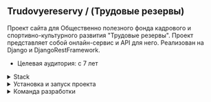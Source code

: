 ## Trudovyereservy / (Трудовые резервы)

Проект сайта для Общественно полезного фонда кадрового и спортивно-культурного развития "Трудовые резервы".
Проект представляет собой онлайн-сервис и API для него.
Реализован на Django и DjangoRestFramework.

- Целевая аудитория: c 7 лет

<details>
<summary>Stack</summary>

- Python 3.11
- Django 4.2.7
- DRF 3.14.0
- Docker
- Docker-Compose

</details>

<details>
<summary>Установка и запуск проекта</summary>

* Клонировать репозиторий и перейти в него в командной строке:
```
git clone https://github.com/Trudovyereservy/backend.git
```

* В корне проекта создать файл .env и скопировать туда данные из файла .env.local

* Запустить Докер:
```
docker-compose up -d --build
```

* Документация к API доступна по ссылке:
```
http://127.0.0.1:8000/doc/
```

</details>

<details>
<summary>Команда разработки</summary>

Тимлид:

- [Кирилл Лесников](https://github.com/lekirill)

Разработчики:

- [Вероника Лаптева](https://github.com/VeronikaLapteva)
- [Виктория Латышева](https://github.com/vikkilat)
- [Всеволод Зайковский](https://github.com/4lk4st)


</details>
